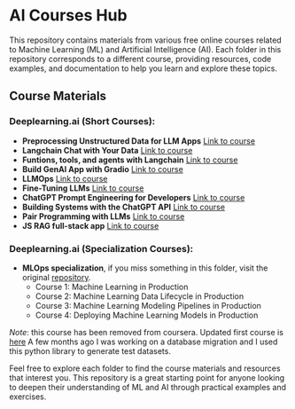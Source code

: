 # AI Courses Hub

This repository contains materials from various free online courses related to Machine Learning (ML) and Artificial Intelligence (AI). Each folder in this repository corresponds to a different course, providing resources, code examples, and documentation to help you learn and explore these topics.

## Course Materials

### Deeplearning.ai (Short Courses):

- **Preprocessing Unstructured Data for LLM Apps** [Link to course](https://www.deeplearning.ai/short-courses/preprocessing-unstructured-data-for-llm-applications/)
- **Langchain Chat with Your Data** [Link to course](https://www.deeplearning.ai/short-courses/langchain-chat-with-your-data/)
- **Funtions, tools, and agents with Langchain** [Link to course](https://www.deeplearning.ai/short-courses/functions-tools-agents-langchain/)
- **Build GenAI App with Gradio** [Link to course](https://www.deeplearning.ai/short-courses/building-generative-ai-applications-with-gradio/)
- **LLMOps** [Link to course](https://www.deeplearning.ai/short-courses/llmops/)
- **Fine-Tuning LLMs** [Link to course](https://www.deeplearning.ai/short-courses/finetuning-large-language-models/)
- **ChatGPT Prompt Engineering for Developers** [Link to course](https://www.deeplearning.ai/short-courses/chatgpt-prompt-engineering-for-developers/)
- **Building Systems with the ChatGPT API** [Link to course](https://www.deeplearning.ai/short-courses/building-systems-with-chatgpt/)
- **Pair Programming with LLMs** [Link to course](https://www.deeplearning.ai/short-courses/pair-programming-llm/)
- **JS RAG full-stack app** [Link to course](https://www.deeplearning.ai/short-courses/javascript-rag-web-apps-with-llamaindex/)

### Deeplearning.ai (Specialization Courses):

- **MLOps specialization**, if you miss something in this folder, visit the original [repository](https://github.com/https-deeplearning-ai/machine-learning-engineering-for-production-public/tree/main).
    - Course 1: Machine Learning in Production
    - Course 2: Machine Learning Data Lifecycle in Production
    - Course 3: Machine Learning Modeling Pipelines in Production
    - Course 4: Deploying Machine Learning Models in Production

*Note*: this course has been removed from coursera. Updated first course is [here](https://www.deeplearning.ai/courses/machine-learning-in-production/)
A few months ago I was working on a database migration and I used this python library to generate test datasets.

Feel free to explore each folder to find the course materials and resources that interest you. This repository is a great starting point for anyone looking to deepen their understanding of ML and AI through practical examples and exercises.